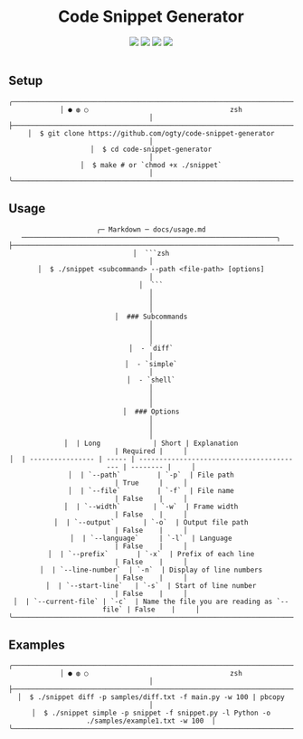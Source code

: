 <h1 align="center">Code Snippet Generator</h1>

<div align="center">
    <img src="https://img.shields.io/badge/code%20style-black-000000.svg?style=for-the-badge">
    <img src="https://img.shields.io/github/last-commit/ogty/diff/main?style=for-the-badge">
    <img src="https://img.shields.io/github/pipenv/locked/python-version/ogty/diff/main?style=for-the-badge">
    <img src="https://img.shields.io/github/actions/workflow/status/ogty/code-snippet-generator/unit-test.yml?style=for-the-badge">
</div>

<br>

## Setup

<div align="center">

```
╭──────────────────────────────────────────────────────────────────────────────────────────╮
│ ● ◍ ○                                   zsh                                              │
├──────────────────────────────────────────────────────────────────────────────────────────┤
│  $ git clone https://github.com/ogty/code-snippet-generator                              │
│  $ cd code-snippet-generator                                                             │
│  $ make # or `chmod +x ./snippet`                                                        │
╰──────────────────────────────────────────────────────────────────────────────────────────╯
```

</div>

## Usage

<div align="center">

```
╭─ Markdown ─ docs/usage.md ───────────────────────────────────────────────────────────────╮
├──────────────────────────────────────────────────────────────────────────────────────────┤
│  ```zsh                                                                                  │
│  $ ./snippet <subcommand> --path <file-path> [options]                                   │
│  ```                                                                                     │
│                                                                                          │
│  ### Subcommands                                                                         │
│                                                                                          │
│  - `diff`                                                                                │
│  - `simple`                                                                              │
│  - `shell`                                                                               │
│                                                                                          │
│  ### Options                                                                             │
│                                                                                          │
│  | Long             | Short | Explanation                               | Required |     │
│  | ---------------- | ----- | ----------------------------------------- | -------- |     │
│  | `--path`         | `-p`  | File path                                 | True     |     │
│  | `--file`         | `-f`  | File name                                 | False    |     │
│  | `--width`        | `-w`  | Frame width                               | False    |     │
│  | `--output`       | `-o`  | Output file path                          | False    |     │
│  | `--language`     | `-l`  | Language                                  | False    |     │
│  | `--prefix`       | `-x`  | Prefix of each line                       | False    |     │
│  | `--line-number`  | `-n`  | Display of line numbers                   | False    |     │
│  | `--start-line`   | `-s`  | Start of line number                      | False    |     │
│  | `--current-file` | `-c`  | Name the file you are reading as `--file` | False    |     │
╰──────────────────────────────────────────────────────────────────────────────────────────╯
```

</div>

## Examples

<div align="center">

```
╭──────────────────────────────────────────────────────────────────────────────────────────╮
│ ● ◍ ○                                   zsh                                              │
├──────────────────────────────────────────────────────────────────────────────────────────┤
│  $ ./snippet diff -p samples/diff.txt -f main.py -w 100 | pbcopy                         │
│  $ ./snippet simple -p snippet -f snippet.py -l Python -o ./samples/example1.txt -w 100  │
╰──────────────────────────────────────────────────────────────────────────────────────────╯
```

</div>
